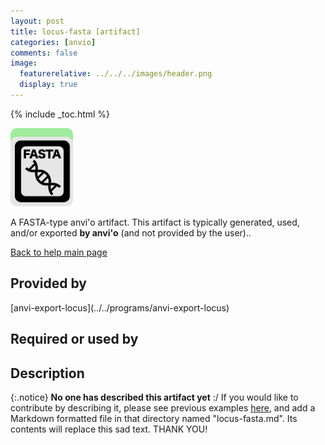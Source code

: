 ```yaml
---
layout: post
title: locus-fasta [artifact]
categories: [anvio]
comments: false
image:
  featurerelative: ../../../images/header.png
  display: true
---
```



{% include _toc.html %}


<img src="../../images/icons/FASTA.png" alt="FASTA" style="width:100px; border:none" />

A FASTA-type anvi'o artifact. This artifact is typically generated, used, and/or exported **by anvi'o** (and not provided by the user)..

[Back to help main page](../../)

## Provided by


<p style="text-align: left" markdown="1"><span class="artifact-p">[anvi-export-locus](../../programs/anvi-export-locus)</span></p>


## Required or used by

<p style="text-align: left" markdown="1"></p>

## Description

{:.notice}
**No one has described this artifact yet** :/ If you would like to contribute by describing it, please see previous examples [here](https://github.com/merenlab/anvio/tree/master/anvio/docs/artifacts), and add a Markdown formatted file in that directory named "locus-fasta.md". Its contents will replace this sad text. THANK YOU!

